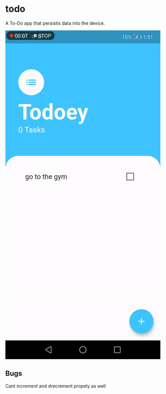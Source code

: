 # todo

A To-Do app that persistis data into the device.

![](tasks.gif)

## Bugs
Cant increment and drecrement propely as well